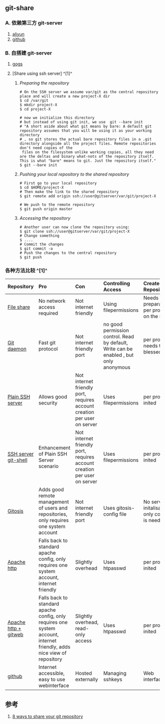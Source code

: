 ﻿## git-share

### A. 依赖第三方 git-server

1. [aliyun](https://code.aliyun.com)
2. [github](https://github.com)



### B. 自搭建 git-server

1. [gogs](https://github.com/gogs/gogs)

2. [Share using ssh server] ^[1]^

   1. *Preparing the repository*

      ```
      # On the SSH server we assume var/git as the central repository place and will create a new project-X dir
      $ cd /var/git
      $ mkdir project-X       
      $ cd project-X
      
      # now we initialize this directory
      # but instead of using git init, we use  git --bare init
      # "A short aside about what git means by bare: A default git repository assumes that you will be using it as your working directory
      # , so git stores the actual bare repository files in a .git directory alongside all the project files. Remote repositories don't need copies of the
       files on the filesystem unlike working copies, all they need are the deltas and binary what-nots of the repository itself. This is what "bare" means to git. Just the repository itself."
      $ git --bare init
      ```

   2. *Pushing your local repository to the shared repository*

      ```
      # First go to your local repository
      $ cd $HOME/project-X
      # Then make the link to the shared repository
      $ git remote add origin ssh://user@gitserver/var/git/project-X
      
      # We push to the remote repository
      $ git push origin master
      ```

   3. *Accessing the repository*

      ```
      # Another user can now clone the repository using:
      $ git clone ssh://user@gitserver/var/git/project-X
      # Change something
      $ ....
      # Commit the changes
      $ git commit -a
      # Push the changes to the central repository
      $ git push
      ```







### 各种方法比较 ^[1]^

| Repository                                                   | Pro                                                          | Con                                                          | Controlling Access                                           | Create Repositories                            |
| :----------------------------------------------------------- | :----------------------------------------------------------- | :----------------------------------------------------------- | :----------------------------------------------------------- | :--------------------------------------------- |
| [File share](http://www.jedi.be/blog/2009/05/06/8-ways-to-share-your-git-repository/#fileshare) | No network access required                                   | Not internet friendly                                        | Using filepermissions                                        | Needs preparation per project on the share     |
| [Git daemon](http://www.jedi.be/blog/2009/05/06/8-ways-to-share-your-git-repository/#gitdaemon) | Fast git protocol                                            | Not internet friendly port                                   | no good permission control. Read by default, Write can be enabled , but only anonymous | per project needs to be blessed                |
| [Plain SSH server](http://www.jedi.be/blog/2009/05/06/8-ways-to-share-your-git-repository/#sshserver) | Allows good security                                         | Not internet friendly port, requires account creation per user on server | Uses filepermissions                                         | per project inited                             |
| [SSH server git-shell](http://www.jedi.be/blog/2009/05/06/8-ways-to-share-your-git-repository/#gitshell) | Enhancement of Plain SSH Server scenario                     | Not internet friendly port, requires account creation per user on server | Uses filepermissions                                         | per project inited                             |
| [Gitosis](http://www.jedi.be/blog/2009/05/06/8-ways-to-share-your-git-repository/#gitosis) | Adds good remote management of users and repositories, only requires one system account | Not internet friendly port                                   | Uses gitosis-config file                                     | No server initalisation, only config is needed |
| [Apache http](http://www.jedi.be/blog/2009/05/06/8-ways-to-share-your-git-repository/#apachehttp) | Falls back to standard apache config, only requires one system account, internet friendly | Slightly overhead                                            | Uses htpasswd                                                | per project inited                             |
| [Apache http + gitweb](http://www.jedi.be/blog/2009/05/06/8-ways-to-share-your-git-repository/#apachehttpgitweb) | Falls back to standard apache config, only requires one system account, internet friendly, adds nice view of repository | Slightly overhead, read-only access                          | Uses htpasswd                                                | per project inited                             |
| [github](http://www.github.com/)                             | Internet accessible, easy to use webinterface                | Hosted externally                                            | Managing sshkeys                                             | Web interface                                  |





## 参考

1. [8 ways to share your git repository](http://www.jedi.be/blog/2009/05/06/8-ways-to-share-your-git-repository/)